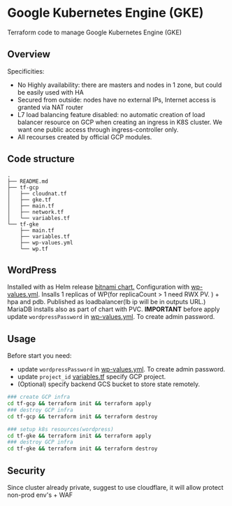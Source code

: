 # Google Kubernetes Engine (GKE)

Terraform code to manage Google Kubernetes Engine (GKE)

## Overview

Specificities:
+ No Highly availability: there are masters and nodes in 1 zone, but could be easily used with HA
+ Secured from outside: nodes have no external IPs, Internet access is granted via NAT router
+ L7 load balancing feature disabled: no automatic creation of load balancer resource on GCP when creating an ingress in K8S cluster. We want one public access through ingress-controller only.
+ All recourses created by official GCP modules.

## Code structure

```
.
├── README.md
├── tf-gcp
│   ├── cloudnat.tf
│   ├── gke.tf
│   ├── main.tf
│   ├── network.tf
│   └── variables.tf
└── tf-gke
    ├── main.tf
    ├── variables.tf
    ├── wp-values.yml
    └── wp.tf
```

## WordPress

Installed with as Helm release [bitnami chart.](https://github.com/bitnami/charts/tree/master/bitnami/wordpress/)
Configuration with [wp-values.yml](./tf-gke/wp-values.yml).
Insalls 1 replicas of WP(for replicaCount > 1 need RWX PV. ) + hpa and pdb. Published as loadbalancer(lb ip will be in outputs URL.) MariaDB installs also as part of chart with PVC.
**IMPORTANT** before apply update `wordpressPassword` in [wp-values.yml](./tf-gke/wp-values.yml). To create admin password.

## Usage

Before start you need:
+ update `wordpressPassword` in [wp-values.yml](./tf-gke/wp-values.yml). To create admin password.
+ update `project_id` [variables.tf](./tf-gcp/variables.tf) specify GCP project.
+ (Optional) specify backend GCS bucket to store state remotely.

```sh
### create GCP infra
cd tf-gcp && terraform init && terraform apply
### destroy GCP infra
cd tf-gcp && terraform init && terraform destroy
```

```sh
### setup k8s resources(wordpress)
cd tf-gke && terraform init && terraform apply
### destroy GCP infra
cd tf-gke && terraform init && terraform destroy
```

## Security

Since cluster already private, suggest to use cloudflare, it will allow protect non-prod env's + WAF
